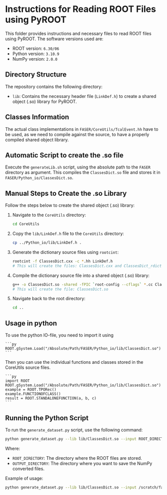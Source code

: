 # Instructions for Reading ROOT Files using PyROOT

This folder provides instructions and necessary files to read ROOT files using PyROOT. The software versions used are:

- ROOT version: `6.30/06`
- Python version: `3.10.9`
- NumPy version: `2.0.0`

## Directory Structure

The repository contains the following directory:

- `lib`: Contains the necessary header file (`LinkDef.h`) to create a shared object (.so) library for PyROOT.

## Classes Information

The actual class implementations in `FASER/CoreUtils/TcalEvent.hh` have to be used, as we need to compile against the source, to have a properly compiled shared object library.

## Automatic Script to create the .so file

Execute the `generateLib.sh` script, using the absolute path to the `FASER` directory as argument.
This compiles the `ClassesDict.so` file and stores it in `FASER/Python_io/ClassesDict.so`.

## Manual Steps to Create the .so Library

Follow the steps below to create the shared object (.so) library:

1. Navigate to the `CoreUtils` directory:

    ```bash
    cd CoreUtils
    ```
2. Copy the `lib/LinkDef.h` file to the `CoreUtils` directory:

   ```bash
   cp ../Python_io/lib/LinkDef.h .
   ```

3. Generate the dictionary source files using `rootcint`:

    ```bash
    rootcint -f ClassesDict.cxx -c *.hh LinkDef.h
    # This will create the files: ClassesDict.cxx and ClassesDict_rdict.pcm
    ```

4. Compile the dictionary source file into a shared object (.so) library:

    ```bash
    g++ -o ClassesDict.so -shared -fPIC `root-config --cflags` *.cc ClassesDict.cxx `root-config --libs`
    # This will create the file: ClassesDict.so
    ```

5. Navigate back to the root directory:

    ```bash
    cd ..
    ```

## Usage in python

To use the python IO-file, you need to import it using

	```py
	ROOT.gSystem.Load("/Absolute/Path/FASER/Python_io/lib/ClassesDict.so")
	```

Then you can use the individual functions and classes stored in the CoreUtils source files.

	```py
	import ROOT
	ROOT.gSystem.Load("/Absolute/Path/FASER/Python_io/lib/ClassesDict.so")
	example = ROOT.TPORec()
	example.FUNCTIONOFCLASS()
	result = ROOT.STANDALONEFUNCTION(a, b, c)
	```

## Running the Python Script

To run the `generate_dataset.py` script, use the following command:

```bash
python generate_dataset.py --lib lib/ClassesDict.so --input ROOT_DIRECTORY --output OUTPUT_DIRECTORY
```

Where:

- `ROOT_DIRECTORY`: The directory where the ROOT files are stored.
- `OUTPUT_DIRECTORY`: The directory where you want to save the NumPy converted files.

Example of usage:

```bash
python generate_dataset.py --lib lib/ClassesDict.so --input /scratch/faser/FASERCALDATA_v2.0 --output /scratch/faser/np_events
```
